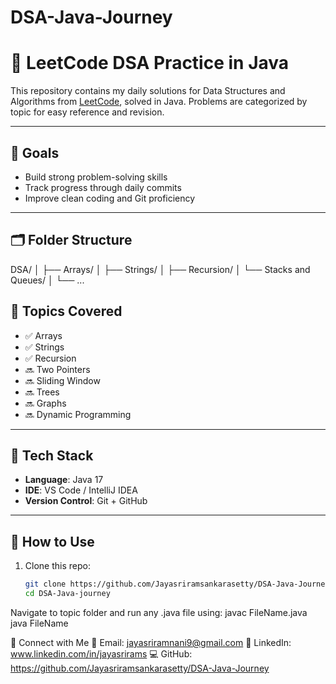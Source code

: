 # DSA-Java-Journey
# 📘 LeetCode DSA Practice in Java

This repository contains my daily solutions for Data Structures and Algorithms from [LeetCode](https://leetcode.com), solved in Java. Problems are categorized by topic for easy reference and revision.

---

## 🚀 Goals

- Build strong problem-solving skills 
- Track progress through daily commits
- Improve clean coding and Git proficiency

---

## 🗂️ Folder Structure

DSA/
│
├── Arrays/
│
├── Strings/
│
├── Recursion/
│
└── Stacks and Queues/
│
└── ...

## 📌 Topics Covered

- ✅ Arrays
- ✅ Strings
- ✅ Recursion
- 🔜 Two Pointers
- 🔜 Sliding Window
- 🔜 Trees
- 🔜 Graphs
- 🔜 Dynamic Programming

---

## 🔧 Tech Stack

- **Language**: Java 17
- **IDE**: VS Code / IntelliJ IDEA
- **Version Control**: Git + GitHub

---

## 📎 How to Use

1. Clone this repo:
   ```bash
   git clone https://github.com/Jayasriramsankarasetty/DSA-Java-Journey.git
   cd DSA-Java-journey
Navigate to topic folder and run any .java file using:
javac FileName.java
java FileName

🤝 Connect with Me
📧 Email: jayasriramnani9@gmail.com
💼 LinkedIn: www.linkedin.com/in/jayasrirams
💻 GitHub: https://github.com/Jayasriramsankarasetty/DSA-Java-Journey
